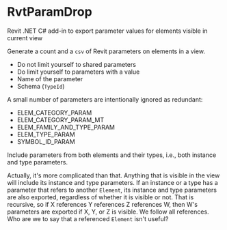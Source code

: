 # RvtParamDrop

Revit .NET C# add-in to export parameter values for elements visible in current view

Generate a count and a `csv` of Revit parameters on elements in a view.

- Do not limit yourself to shared parameters
- Do limit yourself to parameters with a value
- Name of the parameter
- Schema (`TypeId`)

A small number of parameters are intentionally ignored as redundant:

- ELEM_CATEGORY_PARAM
- ELEM_CATEGORY_PARAM_MT
- ELEM_FAMILY_AND_TYPE_PARAM
- ELEM_TYPE_PARAM
- SYMBOL_ID_PARAM

Include parameters from both elements and their types, i.e., both instance and type parameters.

Actually, it's more complicated than that.
Anything that is visible in the view will include its instance and type parameters.
If an instance or a type has a parameter that refers to another `Element`, its instance and type parameters are also exported, regardless of whether it is visible or not.
That is recursive, so if X references Y references Z references W, then W's parameters are exported if X, Y, or Z is visible.
We follow all references.
Who are we to say that a referenced `Element` isn't useful?

